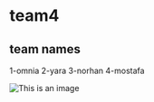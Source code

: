 # team4
## team names
1-omnia
2-yara
3-norhan
4-mostafa




![This is an image](https://myoctocat.com/assets/images/base-octocat.svg)
